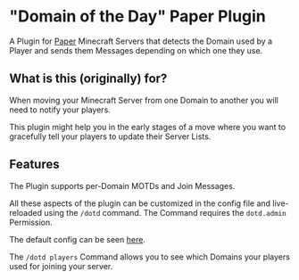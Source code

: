 # "Domain of the Day" Paper Plugin

A Plugin for [Paper](https://papermc.io) Minecraft Servers that detects the Domain used by a Player and sends them Messages depending on which one they use.

## What is this (originally) for?

When moving your Minecraft Server from one Domain to another you will need to notify your players.<br>

This plugin might help you in the early stages of a move where you want to gracefully tell your players to update their Server Lists.

## Features

The Plugin supports per-Domain MOTDs and Join Messages.

All these aspects of the plugin can be customized in the config file and live-reloaded using the `/dotd` command.
The Command requires the `dotd.admin` Permission.

The default config can be seen [here](./src/main/resources/config.yml).

The `/dotd players` Command allows you to see which Domains your players used for joining your server.

